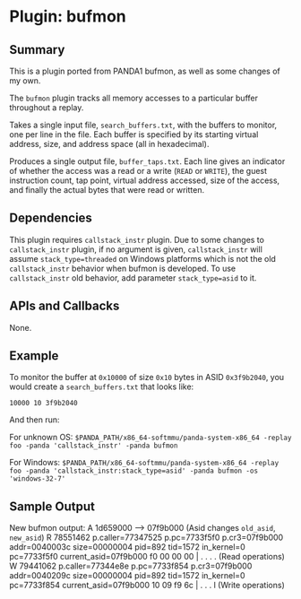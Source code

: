 Plugin: bufmon
==============

Summary
-------
This is a plugin ported from PANDA1 bufmon, as well as some changes of my own.

The `bufmon` plugin tracks all memory accesses to a particular buffer throughout a replay.

Takes a single input file, `search_buffers.txt`, with the buffers to monitor, one per line in the file. Each buffer is specified by its starting virtual address, size, and address space (all in hexadecimal).

Produces a single output file, `buffer_taps.txt`. Each line gives an indicator of whether the access was a read or a write (`READ` or `WRITE`), the guest instruction count, tap point, virtual address accessed, size of the access, and finally the actual bytes that were read or written.


Dependencies
------------
This plugin requires `callstack_instr` plugin. Due to some changes to `callstack_instr` plugin, if no argument is given, `callstack_instr` will assume `stack_type=threaded` on Windows platforms which is not the old `callstack_instr` behavior when bufmon is developed. To use `callstack_instr` old behavior, add parameter `stack_type=asid` to it.


APIs and Callbacks
------------------

None.

Example
-------

To monitor the buffer at `0x10000` of size `0x10` bytes in ASID `0x3f9b2040`, you would create a `search_buffers.txt` that looks like:

    10000 10 3f9b2040

And then run:

For unknown OS:
`$PANDA_PATH/x86_64-softmmu/panda-system-x86_64 -replay foo -panda 'callstack_instr' -panda bufmon`

For Windows:
`$PANDA_PATH/x86_64-softmmu/panda-system-x86_64 -replay foo -panda 'callstack_instr:stack_type=asid' -panda bufmon -os 'windows-32-7'`


Sample Output
-------------

New bufmon output:
A 1d659000 --> 07f9b000 (Asid changes `old_asid`, `new_asid`)
R 78551462 p.caller=77347525 p.pc=7733f5f0 p.cr3=07f9b000 addr=0040003c size=00000004 pid=892 tid=1572 in_kernel=0 pc=7733f5f0 current_asid=07f9b000 f0 00 00 00 | . . . . (Read operations)
W 79441062 p.caller=77344e8e p.pc=7733f854 p.cr3=07f9b000 addr=0040209c size=00000004 pid=892 tid=1572 in_kernel=0 pc=7733f854 current_asid=07f9b000 10 09 f9 6c | . . . l (Write operations)

